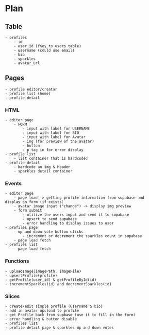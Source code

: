 <!-- ![alt](/assets/)
![alt](/assets/)
![alt](/assets/) -->

# Plan

## Table

    - profiles
        - id
        - user_id (fKey to users table)
        - username (could use email)
        - bio
        - sparkles
        - avatar_url

## Pages

    - profile editor/creator
    - profile list (home)
    - profile detail

### HTML

    - editor page
        - FORM
            - input with label for USERNAME
            - input with label for BIO
            - input with label for Avatar
            - img (for preview of the avatar)
            - button
            - p tag in for error display
    - profile list
        - list container that is hardcoded
    - profile detail
        - hardcode an img & header
        - sparkles detail container

### Events

    - editor page
        - page load -> getting profile information from supabase and display on form (if exists)
        - avatar image input ("change") -> display img preview
        - form submit
            - utilize the users input and send it to supabase
            - upsert to send supabase
            - error handling to display issues to user
    - profiles page
        - up and down vote button clicks
            - increment or decrement the sparkles count in supabase
        - page load fetch
    - profiles list
        - page load fetch

### Functions

    - uploadImage(imagePath, imageFile)
    - upsertProfile(profile)
    - getProfile(user_id) & getProfileById(id)
    - incrementSparkles(id) and decrementSparkles(id)

### Slices

    - create/edit simple profile (username & bio)
    - add in avatar upoload to profile
    - get Profile back from supbase (use it to fill in the form)
    - error handling & button disable
    - profiles list
    - profile detail page & sparkles up and down votes
